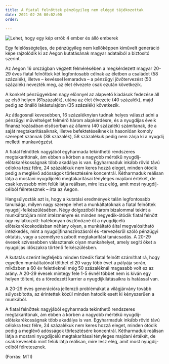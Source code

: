 ```yaml
---
title: A fiatal felnőttek pénzügyileg nem eléggé tájékozottak
date: 2021-02-26 00:02:00
order: 

---
```

![Lehet, hogy egy kép erről: 4 ember és álló emberek](https://scontent-vie1-1.xx.fbcdn.net/v/t1.6435-9/161957972_1170395093393327_6263290043439050038_n.png?_nc_cat=105&ccb=1-3&_nc_sid=730e14&_nc_ohc=kS0WsHQaB6IAX8pLQCY&_nc_oc=AQkJyj2zyf5E0IJBpdwzyta5yT4iEFdicMu11cNbvNrzYrKxV6cbqQAmDSWuCu8CtGU&tn=wbKksBN9-ubuSJp5&_nc_ht=scontent-vie1-1.xx&oh=2b8d65ad069b3e8a444cc4658d38a0db&oe=60D2C3E2)

Egy felelősségteljes, de pénzügyileg nem kellőképpen kiművelt generáció képe rajzolódik ki az Aegon kutatásának magyar adataiból a biztosító szerint.

Az Aegon 16 országban végzett felmérésében a megkérdezett magyar 20-29 éves fiatal felnőttek két legfontosabb célnak az életben a családot (58 százalék), illetve – kevéssel lemaradva – a pénzügyi jövőtervezést (50 százalék) nevezték meg, az élet élvezete csak ezután következik.

A konkrét pénzügyekben nagy előnnyel az alapvető kiadások fedezése áll az első helyen (61százalék), utána az élet élvezete (40 százalék), majd pedig az önálló lakástulajdon (35 százalék) következik.

Az átlagosnál kevesebben, 16 százaléknyian tudnak helyes választ adni a pénzügyi műveltséget felmérő három alapkérdésre, és a nyugdíjas éveik finanszírozásában elsősorban az államra (40 százalék) számítanak, de a saját megtakarításaiknak, illetve befektetéseiknek is hasonlóan komoly szerepet szánnak (38 százalék), 58 százalékuk pedig nem zárja ki a nyugdíj melletti munkavégzést.

A fiatal felnőttek nagyjából egyharmada tekinthető rendszeres megtakarítónak, ám ebben a körben a nagyobb mértékű nyugdíj-előtakarékosságnak több akadálya is van. Egyharmaduk inkább rövid távú célokra tesz félre, 24 százalékuk nem keres hozzá eleget, minden ötödik pedig a meglévő adósságok törlesztésére koncentrál. Kétharmaduk reálisan látja a mostani nyugdíjcélú megtakarításai tényleges majdani értékét, de csak kevesebb mint felük látja reálisan, mire lesz elég, amit most nyugdíj-célból félretesznek – írta az Aegon.

Hangsúlyozták azt is, hogy a kutatási eredmények talán legfontosabb tanulsága, milyen nagy szerepe lehet a munkáltatóknak a fiatal felnőttek nyugdíj-felkészülésében. Négy dolgozóból három bizalommal tekint a munkáltatójára mint intézményre és minden negyedik-ötödik fiatal felnőtt úgy nyilatkozott: hatékonyan ösztönözné őt a nyugdíjcélú előtakarékoskodásban néhány olyan, a munkáltató által megvalósítható intézkedés, mint a nyugdíjfinanszírozásról és -tervezésről szóló pénzügyi oktatás, vagy a személyre szabott megtakarítási tanácsadás. A 20-29 évesek szívesebben választanak olyan munkahelyet, amely segíti őket a nyugdíjas időszakra történő felkészülésben.

A kutatás szerint legfeljebb minden tizedik fiatal felnőtt számíthat rá, hogy egyetlen munkáltatónál tölthet el 20 vagy több évet a pályája során, miközben a 60 év felettieknél még 50 százaléknál magasabb volt ez az arány. A 20-29 évesek mintegy fele 1-5 évnél többet nem is kíván egy helyen tölteni, és a töredezett karrier a nyugdíjkilátásaikra is hatással van.

A 20-29 éves generációra jellemző problémákat a világjárvány tovább súlyosbította, az érintettek közül minden hatodik esett ki kényszerűen a munkából.

A fiatal felnőttek nagyjából egyharmada tekinthető rendszeres megtakarítónak, ám ebben a körben a nagyobb mértékű nyugdíj-előtakarékosságnak több akadálya is van. Egyharmaduk inkább rövid távú célokra tesz félre, 24 százalékuk nem keres hozzá eleget, minden ötödik pedig a meglévő adósságok törlesztésére koncentrál. Kétharmaduk reálisan látja a mostani nyugdíjcélú megtakarításai tényleges majdani értékét, de csak kevesebb mint felük látja reálisan, mire lesz elég, amit most nyugdíj-célból félretesznek.

(Forrás: MTI)